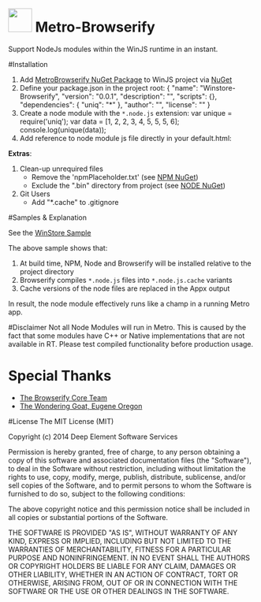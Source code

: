 <img src="http://www.deepelement.com/img/logos/de/de_logo.ico" style="width:48px;height:48px"> Metro-Browserify 
================ 
Support NodeJs modules within the WinJS runtime in an instant. 

#Installation
1. Add [MetroBrowserify NuGet Package](https://www.nuget.org/packages/MetroBrowserify/) to WinJS project via [NuGet](https://www.nuget.org/)
2. Define your package.json in the project root:
		{
		  "name": "Winstore-Browserify",
		  "version": "0.0.1",
		  "description": "",
		  "scripts": {},
		  "dependencies": {
			"uniq": "*"
		  },
		  "author": "",
		  "license": ""
		}
3. Create a node module with the `*.node.js` extension:
		var unique = require('uniq');
		var data = [1, 2, 2, 3, 4, 5, 5, 5, 6];
		console.log(unique(data));
4. Add reference to node module js file directly in your default.html:
		<script src="/js/entry.node.js"></script>

__Extras__:
1. Clean-up unrequired files
	- Remove the 'npmPlaceholder.txt' (see [NPM NuGet](https://github.com/giggio/npm-nuget))
	- Exclude the ".bin" directory from project (see [NODE NuGet](https://www.nuget.org/packages/Node.js/))
2. Git Users
	- Add "*.cache" to .gitignore

#Samples & Explanation

See the [WinStore Sample](https://github.com/DeepElement/metro-browserify/tree/master/samples/standard)

The above sample shows that:
1. At build time, NPM, Node and Browserify will be installed relative to the project directory
2. Browserify compiles `*.node.js` files into `*.node.js.cache` variants
3. Cache versions of the node files are replaced in the Appx output

In result, the node module effectively runs like a champ in a running Metro app.


#Disclaimer
Not all Node Modules will run in Metro.
This is caused by the fact that some modules have C++ or Native implementations that are not available in RT.
Please test compiled functionality before production usage.

# Special Thanks
- [The Browserify Core Team](http://browserify.org/ "Browserify Project")
- [The Wondering Goat, Eugene Oregon](http://wanderinggoat.com/)

#License
The MIT License (MIT)

Copyright (c) 2014 Deep Element Software Services

Permission is hereby granted, free of charge, to any person obtaining a copy
of this software and associated documentation files (the "Software"), to deal
in the Software without restriction, including without limitation the rights
to use, copy, modify, merge, publish, distribute, sublicense, and/or sell
copies of the Software, and to permit persons to whom the Software is
furnished to do so, subject to the following conditions:

The above copyright notice and this permission notice shall be included in all
copies or substantial portions of the Software.

THE SOFTWARE IS PROVIDED "AS IS", WITHOUT WARRANTY OF ANY KIND, EXPRESS OR
IMPLIED, INCLUDING BUT NOT LIMITED TO THE WARRANTIES OF MERCHANTABILITY,
FITNESS FOR A PARTICULAR PURPOSE AND NONINFRINGEMENT. IN NO EVENT SHALL THE
AUTHORS OR COPYRIGHT HOLDERS BE LIABLE FOR ANY CLAIM, DAMAGES OR OTHER
LIABILITY, WHETHER IN AN ACTION OF CONTRACT, TORT OR OTHERWISE, ARISING FROM,
OUT OF OR IN CONNECTION WITH THE SOFTWARE OR THE USE OR OTHER DEALINGS IN THE
SOFTWARE.
